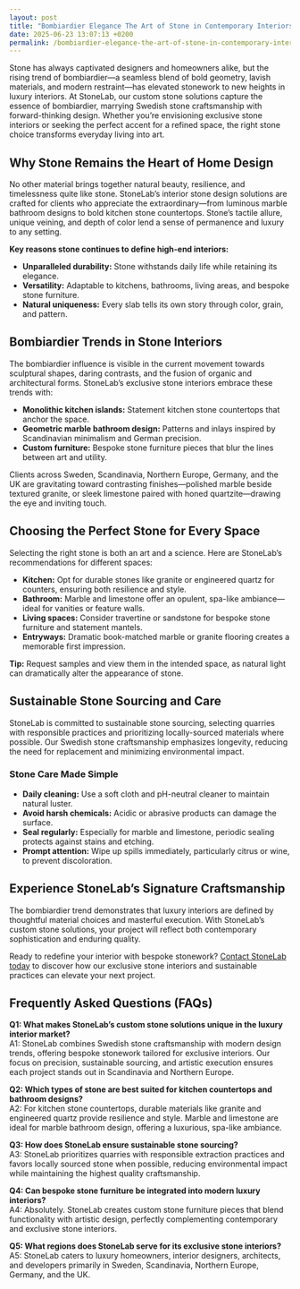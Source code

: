 ```yaml
---
layout: post
title: "Bombiardier Elegance The Art of Stone in Contemporary Interiors"
date: 2025-06-23 13:07:13 +0200
permalink: /bombiardier-elegance-the-art-of-stone-in-contemporary-interiors/
---
```

Stone has always captivated designers and homeowners alike, but the rising trend of bombiardier—a seamless blend of bold geometry, lavish materials, and modern restraint—has elevated stonework to new heights in luxury interiors. At StoneLab, our custom stone solutions capture the essence of bombiardier, marrying Swedish stone craftsmanship with forward-thinking design. Whether you’re envisioning exclusive stone interiors or seeking the perfect accent for a refined space, the right stone choice transforms everyday living into art.

## Why Stone Remains the Heart of Home Design

No other material brings together natural beauty, resilience, and timelessness quite like stone. StoneLab’s interior stone design solutions are crafted for clients who appreciate the extraordinary—from luminous marble bathroom designs to bold kitchen stone countertops. Stone’s tactile allure, unique veining, and depth of color lend a sense of permanence and luxury to any setting.

**Key reasons stone continues to define high-end interiors:**

- **Unparalleled durability:** Stone withstands daily life while retaining its elegance.
- **Versatility:** Adaptable to kitchens, bathrooms, living areas, and bespoke stone furniture.
- **Natural uniqueness:** Every slab tells its own story through color, grain, and pattern.

## Bombiardier Trends in Stone Interiors

The bombiardier influence is visible in the current movement towards sculptural shapes, daring contrasts, and the fusion of organic and architectural forms. StoneLab’s exclusive stone interiors embrace these trends with:

- **Monolithic kitchen islands:** Statement kitchen stone countertops that anchor the space.
- **Geometric marble bathroom design:** Patterns and inlays inspired by Scandinavian minimalism and German precision.
- **Custom furniture:** Bespoke stone furniture pieces that blur the lines between art and utility.

Clients across Sweden, Scandinavia, Northern Europe, Germany, and the UK are gravitating toward contrasting finishes—polished marble beside textured granite, or sleek limestone paired with honed quartzite—drawing the eye and inviting touch.

## Choosing the Perfect Stone for Every Space

Selecting the right stone is both an art and a science. Here are StoneLab’s recommendations for different spaces:

- **Kitchen:** Opt for durable stones like granite or engineered quartz for counters, ensuring both resilience and style.
- **Bathroom:** Marble and limestone offer an opulent, spa-like ambiance—ideal for vanities or feature walls.
- **Living spaces:** Consider travertine or sandstone for bespoke stone furniture and statement mantels.
- **Entryways:** Dramatic book-matched marble or granite flooring creates a memorable first impression.

**Tip:** Request samples and view them in the intended space, as natural light can dramatically alter the appearance of stone.

## Sustainable Stone Sourcing and Care

StoneLab is committed to sustainable stone sourcing, selecting quarries with responsible practices and prioritizing locally-sourced materials where possible. Our Swedish stone craftsmanship emphasizes longevity, reducing the need for replacement and minimizing environmental impact.

### Stone Care Made Simple

- **Daily cleaning:** Use a soft cloth and pH-neutral cleaner to maintain natural luster.
- **Avoid harsh chemicals:** Acidic or abrasive products can damage the surface.
- **Seal regularly:** Especially for marble and limestone, periodic sealing protects against stains and etching.
- **Prompt attention:** Wipe up spills immediately, particularly citrus or wine, to prevent discoloration.

## Experience StoneLab’s Signature Craftsmanship

The bombiardier trend demonstrates that luxury interiors are defined by thoughtful material choices and masterful execution. With StoneLab’s custom stone solutions, your project will reflect both contemporary sophistication and enduring quality.

Ready to redefine your interior with bespoke stonework? [Contact StoneLab today](https://stonelab.se/) to discover how our exclusive stone interiors and sustainable practices can elevate your next project.

## Frequently Asked Questions (FAQs)

**Q1: What makes StoneLab’s custom stone solutions unique in the luxury interior market?**  
A1: StoneLab combines Swedish stone craftsmanship with modern design trends, offering bespoke stonework tailored for exclusive interiors. Our focus on precision, sustainable sourcing, and artistic execution ensures each project stands out in Scandinavia and Northern Europe.

**Q2: Which types of stone are best suited for kitchen countertops and bathroom designs?**  
A2: For kitchen stone countertops, durable materials like granite and engineered quartz provide resilience and style. Marble and limestone are ideal for marble bathroom design, offering a luxurious, spa-like ambiance.

**Q3: How does StoneLab ensure sustainable stone sourcing?**  
A3: StoneLab prioritizes quarries with responsible extraction practices and favors locally sourced stone when possible, reducing environmental impact while maintaining the highest quality craftsmanship.

**Q4: Can bespoke stone furniture be integrated into modern luxury interiors?**  
A4: Absolutely. StoneLab creates custom stone furniture pieces that blend functionality with artistic design, perfectly complementing contemporary and exclusive stone interiors.

**Q5: What regions does StoneLab serve for its exclusive stone interiors?**  
A5: StoneLab caters to luxury homeowners, interior designers, architects, and developers primarily in Sweden, Scandinavia, Northern Europe, Germany, and the UK.

<script type="application/ld+json">
{
  "@context": "https://schema.org",
  "@type": "BlogPosting",
  "headline": "Bombiardier Elegance The Art of Stone in Contemporary Interiors",
  "description": "Explore how StoneLab combines Swedish stone craftsmanship with modern bombiardier trends to create exclusive stone interiors and custom stone solutions for luxury spaces across Scandinavia and Northern Europe.",
  "author": {
    "@type": "Person",
    "name": "StoneLab"
  },
  "publisher": {
    "@type": "Organization",
    "name": "StoneLab",
    "url": "https://stonelab.se/"
  },
  "mainEntityOfPage": {
    "@type": "WebPage",
    "@id": "https://stonelab.se/blog/bombiardier-elegance-art-of-stone"
  },
  "datePublished": "2024-06-01",
  "dateModified": "2024-06-01",
  "keywords": "StoneLab, custom stone solutions, interior stone design, exclusive stone interiors, Swedish stone craftsmanship, luxury interior materials, kitchen stone countertops, marble bathroom design, bespoke stone furniture, sustainable stone sourcing",
  "inLanguage": "en",
  "url": "https://stonelab.se/blog/bombiardier-elegance-art-of-stone"
}
</script>

<script type="application/ld+json">
{
  "@context": "https://schema.org",
  "@type": "FAQPage",
  "mainEntity": [
    {
      "@type": "Question",
      "name": "What makes StoneLab’s custom stone solutions unique in the luxury interior market?",
      "acceptedAnswer": {
        "@type": "Answer",
        "text": "StoneLab combines Swedish stone craftsmanship with modern design trends, offering bespoke stonework tailored for exclusive interiors. Our focus on precision, sustainable sourcing, and artistic execution ensures each project stands out in Scandinavia and Northern Europe."
      }
    },
    {
      "@type": "Question",
      "name": "Which types of stone are best suited for kitchen countertops and bathroom designs?",
      "acceptedAnswer": {
        "@type": "Answer",
        "text": "For kitchen stone countertops, durable materials like granite and engineered quartz provide resilience and style. Marble and limestone are ideal for marble bathroom design, offering a luxurious, spa-like ambiance."
      }
    },
    {
      "@type": "Question",
      "name": "How does StoneLab ensure sustainable stone sourcing?",
      "acceptedAnswer": {
        "@type": "Answer",
        "text": "StoneLab prioritizes quarries with responsible extraction practices and favors locally sourced stone when possible, reducing environmental impact while maintaining the highest quality craftsmanship."
      }
    },
    {
      "@type": "Question",
      "name": "Can bespoke stone furniture be integrated into modern luxury interiors?",
      "acceptedAnswer": {
        "@type": "Answer",
        "text": "Absolutely. StoneLab creates custom stone furniture pieces that blend functionality with artistic design, perfectly complementing contemporary and exclusive stone interiors."
      }
    },
    {
      "@type": "Question",
      "name": "What regions does StoneLab serve for its exclusive stone interiors?",
      "acceptedAnswer": {
        "@type": "Answer",
        "text": "StoneLab caters to luxury homeowners, interior designers, architects, and developers primarily in Sweden, Scandinavia, Northern Europe, Germany, and the UK."
      }
    }
  ]
}
</script>